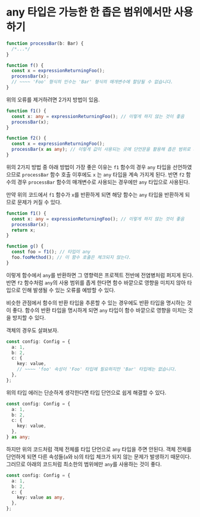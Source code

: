 # any 타입은 가능한 한 좁은 범위에서만 사용하기

```ts
function processBar(b: Bar) {
  /*...*/
}

function f() {
  const x = expressionReturningFoo();
  processBar(x);
  // ~~~~ 'Foo' 형식의 인수는 'Bar' 형식의 매개변수에 할당될 수 없습니다.
}
```

위의 오류를 제거하려면 2가지 방법이 있음.

```ts
function f1() {
  const x: any = expressionReturningFoo(); // 이렇게 하지 않는 것이 좋음
  processBar(x);
}

function f2() {
  const x = expressionReturningFoo();
  processBar(x as any); // 이렇게 값이 사용되는 곳에 단언문을 활용해 좁은 범위로 사용해야 함
}
```

위의 2가지 방법 중 아래 방법이 가장 좋은 이유는 `f1` 함수의 경우 `any` 타입을 선언하였으므로 `processBar` 함수 호출 이후에도 `x` 는 `any` 타입을 계속 가지게 된다. 반면 `f2` 함수의 경우 `processBar` 함수의 매개변수로 사용되는 경우에만 `any` 타입으로 사용된다.

만약 위의 코드에서 `f1` 함수가 `x`를 반환하게 되면 해당 함수는 `any` 타입을 반환하게 되므로 문제가 커질 수 있다.

```ts
function f1() {
  const x: any = expressionReturningFoo(); // 이렇게 하지 않는 것이 좋음
  processBar(x);
  return x;
}

function g() {
  const foo = f1(); // 타입이 any
  foo.fooMethod(); // 이 함수 호출은 체크되지 않는다.
}
```

이렇게 함수에서 `any`를 반환하면 그 영향력은 프로젝트 전반에 전염병처럼 퍼지게 된다. 반면 `f2` 함수처럼 `any`의 사용 범위를 좁게 한다면 함수 바깥으로 영향을 미치지 않아 타입으로 인해 발생될 수 있는 오류를 예방할 수 있다.

비슷한 관점에서 함수의 반환 타입을 추론할 수 있는 경우에도 반환 타입을 명시하는 것이 좋다. 함수의 반환 타입을 명시하게 되면 `any` 타입이 함수 바깥으로 영향을 미치는 것을 방지할 수 있다.

객체의 경우도 살펴보자.

```ts
const config: Config = {
  a: 1,
  b: 2,
  c: {
    key: value,
    // ~~~~ 'foo' 속성이 'Foo' 타입에 필요하지만 'Bar' 타입에는 없습니다.
  },
};
```

위의 타입 에러는 단순하게 생각한다면 타입 단언으로 쉽게 해결할 수 있다.

```ts
const config: Config = {
  a: 1,
  b: 2,
  c: {
    key: value,
  },
} as any;
```

하지만 위의 코드처럼 객체 전체를 타입 단언으로 `any` 타입을 주면 안된다. 객체 전체를 단언하게 되면 다른 속성들(`a`와 `b`)의 타입 체크가 되지 않는 문제가 발생하기 때문이다. 그러므로 아래의 코드처럼 최소한의 범위에만 `any`를 사용하는 것이 좋다.

```ts
const config: Config = {
  a: 1,
  b: 2,
  c: {
    key: value as any,
  },
};
```
